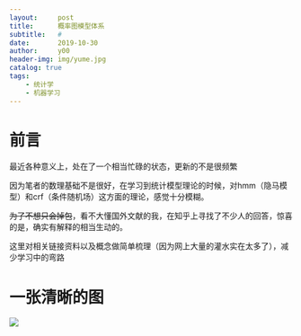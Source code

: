 ```yaml
---
layout:     post
title:      概率图模型体系
subtitle:   #
date:       2019-10-30
author:     y00
header-img: img/yume.jpg
catalog: true
tags:
    - 统计学
    - 机器学习
---
```


# 前言

最近各种意义上，处在了一个相当忙碌的状态，更新的不是很频繁

因为笔者的数理基础不是很好，在学习到统计模型理论的时候，对hmm（隐马模型）和crf（条件随机场）这方面的理论，感觉十分模糊。

~~为了不想只会掉包~~，看不大懂国外文献的我，在知乎上寻找了不少人的回答，惊喜的是，确实有解释的相当生动的。

这里对相关链接资料以及概念做简单梳理（因为网上大量的灌水实在太多了），减少学习中的弯路

# 一张清晰的图

<img src="https://pic3.zhimg.com/v2-714c1843f78b6aecdb0c57cdd08e1c6a_r.jpg"/>
